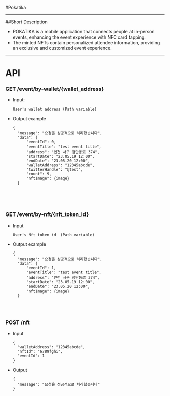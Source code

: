 #Pokatika
***

##Short Description

- POKATIKA is a mobile application that connects people at in-person events, enhancing the event experience with NFC card tapping.
- The minted NFTs contain personalized attendee information, providing an exclusive and customized event experience.

***

# API
### GET /event/by-wallet/{wallet_address}
- Input: 
  ```
  User's wallet address (Path variable)
  ```
- Output example
  ```
  {
    "message": "요청을 성공적으로 처리했습니다",
    "data": {
        "eventId": 0,
        "eventTitle": "test event title",
        "address": "인천 서구 첨단동로 374",
        "startDate": "23.05.19 12:00",
        "endDate": "23.05.20 12:00",
        "walletAddress": "12345abcde",
        "twitterHandle": "@test",
        "count": 9,
        "nftImage": {image}
    }
  
  

<br>

### GET /event/by-nft/{nft_token_id}
- Input
  ```
  User's Nft token id  (Path variable)
  ```
- Output example
  ```
  {
    "message": "요청을 성공적으로 처리했습니다",
    "data": {
        "eventId": 1,
        "eventTitle": "test event title",
        "address": "인천 서구 첨단동로 374",
        "startDate": "23.05.19 12:00",
        "endDate": "23.05.20 12:00",
        "nftImage": {image}
    }


<br>

### POST /nft
- Input
  ```
  {
    "walletAddress": "12345abcde",
    "nftId": "6789fghi",
    "eventId": 1
  }
  
- Output
  ```
  {
    "message": "요청을 성공적으로 처리했습니다"
  }
  ```
